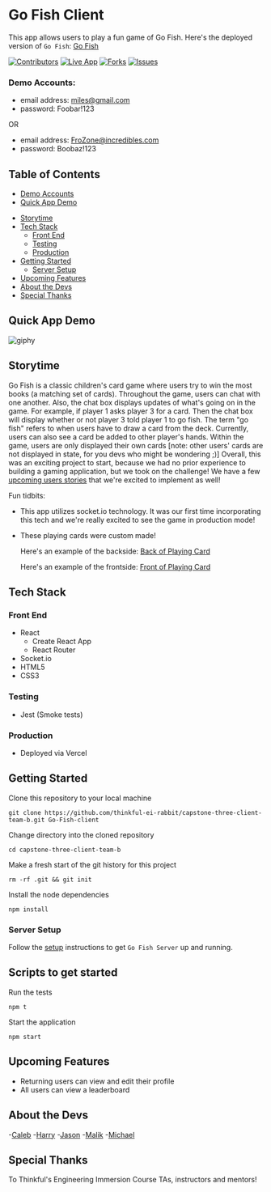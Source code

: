 # Go Fish Client

This app allows users to play a fun game of Go Fish.
Here's the deployed version of `Go Fish`: [Go Fish](https://capstone-3-client-deploy.vercel.app/ 'Go Fish Live Link')

<!-- https://capstone-3-client-deploy.vercel.app/  -->

[![Contributors][contributors-shield]][contributors-url]
[![Live App][live-app-shield]][live-app-url]
[![Forks][forks-shield]][forks-url]
[![Issues][issues-shield]][issues-url]

<!-- [![MIT License][license-shield]][license-url] -->
<!-- [![LinkedIn][linkedin-shield]][linkedin-url] -->

### Demo Accounts:

<!-- - playerName: Miles Morales -->

- email address: miles@gmail.com
- password: Foobar!123

OR

<!-- - playerName: Frozone -->

- email address: FroZone@incredibles.com
- password: Boobaz!123

## Table of Contents

- [Demo Accounts](#Demo-Account)
- [Quick App Demo](#Quick-App-Demo)
<!-- - [A More Detailed Look](#A-More-Detailed-Look) -->
- [Storytime](#Storytime)
- [Tech Stack](#Tech-Stack)
  - [Front End](#Front-End)
  - [Testing](#Testing)
  - [Production](#Production)
- [Getting Started](#Getting-Started)
  - [Server Setup](#Server-Setup)
- [Upcoming Features](#Upcoming-Features)
- [About the Devs](#About-the-Devs)
- [Special Thanks](#Special-Thanks)

## Quick App Demo

![giphy](https://media.giphy.com/media/AUJnEt2yVTnyfViugs/giphy.gif)

<!-- ## A More Detailed Look

### These links show screenshots of the app with the components they're referencing labeled as well.

Note: component names are listed in the green boxes

- [GAME TABLE](https://imgur.com/a/I0Ag4tv)
- [CHAT](https://imgur.com/a/k8Repzt)
- [LOGIN](https://imgur.com/a/MHjs696)
- [REGISTRATION FORM](https://imgur.com/a/NoXozEx) -->

## Storytime

Go Fish is a classic children's card game where users try to win the most books (a matching set of cards). Throughout the game, users can chat with one another. Also, the chat box displays updates of what's going on in the game. For example, if player 1 asks player 3 for a card. Then the chat box will display whether or not player 3 told player 1 to go fish. The term "go fish" refers to when users have to draw a card from the deck. Currently, users can also see a card be added to other player's hands. Within the game, users are only displayed their own cards [note: other users' cards are not displayed in state, for you devs who might be wondering ;)] Overall, this was an exciting project to start, because we had no prior experience to building a gaming application, but we took on the challenge! We have a few [upcoming users stories](#Upcoming-Featuress) that we're excited to implement as well!

Fun tidbits:

- This app utilizes socket.io technology. It was our first time incorporating this tech and we're really excited to see the game in production mode!
- These playing cards were custom made!

  Here's an example of the backside:
  [Back of Playing Card](https://imgur.com/a/gct0JEY)

  Here's an example of the frontside:
  [Front of Playing Card](https://imgur.com/a/nVWjIKN)

## Tech Stack

### Front End

- React
  - Create React App
  - React Router
- Socket.io
- HTML5
- CSS3

### Testing

- Jest (Smoke tests)

### Production

- Deployed via Vercel

## Getting Started

Clone this repository to your local machine

```
git clone https://github.com/thinkful-ei-rabbit/capstone-three-client-team-b.git Go-Fish-client
```

Change directory into the cloned repository

```
cd capstone-three-client-team-b
```

Make a fresh start of the git history for this project

```
rm -rf .git && git init
```

Install the node dependencies

```
npm install
```

### Server Setup

Follow the [setup](https://github.com/thinkful-ei-rabbit/capstone-three-server-team-b) instructions to get `Go Fish Server` up and running.

## Scripts to get started

Run the tests

```
npm t
```

Start the application

```
npm start
```

## Upcoming Features

<!-- ### We're working dilligently to incorporate these next user stories! -->

- Returning users can view and edit their profile
- All users can view a leaderboard

## About the Devs

-[Caleb](https://github.com/cabejackson) -[Harry](https://github.com/cabejackson) -[Jason](https://github.com/cabejackson) -[Malik](https://github.com/cabejackson) -[Michael](https://github.com/cabejackson)

## Special Thanks

To Thinkful's Engineering Immersion Course TAs, instructors and mentors!

<!-- MARKDOWN LINKS & IMAGES -->

<!-- https://www.markdownguide.org/basic-syntax/#reference-style-links -->

[contributors-shield]: https://img.shields.io/github/contributors/GIT-USERNAME-HERE/REPO-NAME-HERE.svg?style=flat-square
[contributors-url]: https://github.com/thinkful-ei-rabbit/capstone-three-client-team-b/graphs/contributors
[live-app-shield]: https://img.shields.io/github/stars/GIT-USERNAME-HERE/REPO-NAME-HERE.svg?style=flat-square
[live-app-url]: https://capstone-3-client-deploy.vercel.app/
[forks-shield]: https://img.shields.io/github/forks/GIT-USERNAME-HERE/REPO-NAME-HERE.svg?style=flat-square
[forks-url]: https://github.com/thinkful-ei-rabbit/capstone-three-client-team-b/network/members
[issues-shield]: https://img.shields.io/github/issues/GIT-USERNAME-HERE/REPO-NAME-HERE.svg?style=flat-square
[issues-url]: https://github.com/thinkful-ei-rabbit/capstone-three-client-team-b/issues

<!-- [license-shield]: https://img.shields.io/github/license/GIT-USERNAME-HERE/REPO-NAME-HERE.svg?style=flat-square
[license-url]: https://github.com/GIT-USERNAME-HERE/REPO-NAME-HERE/blob/master/LICENSE.txt
[linkedin-shield]: https://img.shields.io/badge/-LinkedIn-black.svg?style=flat-square&logo=linkedin&colorB=555
[linkedin-url]: https://www.linkedin.com/in/caleb-jackson-cabe/ -->

<!-- [jsconfig-docs]: https://code.visualstudio.com/docs/languages/jsconfig -->
